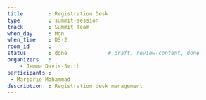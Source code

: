 ```yaml
---
title        : Registration Desk
type         : summit-session
track        : Summit Team
when_day     : Mon
when_time    : DS-2
room_id      :
status       : done             # draft, review-content, done
organizers   :
    - Jemma Davis-Smith
participants :
 - Marjorie Mohammad
description  : Registration desk management
---
```


